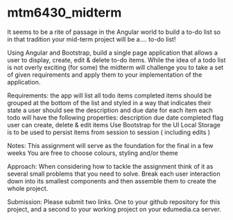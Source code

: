 # mtm6430_midterm

It seems to be a rite of passage in the Angular world to build a to-do list so in that tradition your mid-term project will be a.... to-do list!

Using Angular and Bootstrap, build a single page application that allows a user to display, create, edit & delete to-do items. While the idea of a todo list is not overly exciting (for some) the midterm will challenge you to take a set of given requirements and apply them to your implementation of the application.

Requirements:
the app will list all todo items 
completed items should be grouped at the bottom of the list and styled in a way that indicates their state
a user should see the description and due date for each item
each todo will have the following properties:
description
due date
completed flag
user can create, delete & edit items
Use Bootstrap for the UI 
Local Storage is to be used to persist items from session to session ( including edits )
 

Notes:
This assignment will serve as the foundation for the final in a few weeks
You are free to choose colours, styling and/or theme
 

Approach:
When considering how to tackle the assignment think of it as several small problems that you need to solve. Break each user interaction down into its smallest components and then assemble them to create the whole project.

 

Submission:
Please submit two links.  One to your github repository for this project, and a second to your working project on your edumedia.ca server.
